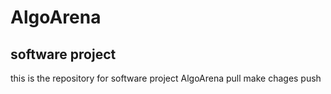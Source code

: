 # AlgoArena
## software project
this is the repository for software project AlgoArena
pull
make chages
push
